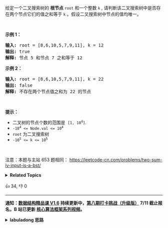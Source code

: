 <p>给定一个二叉搜索树的 <strong>根节点</strong> <code>root</code>&nbsp;和一个整数 <code>k</code> , 请判断该二叉搜索树中是否存在两个节点它们的值之和等于 <code>k</code> 。假设二叉搜索树中节点的值均唯一。</p>

<p>&nbsp;</p>

<p><strong>示例 1：</strong></p>

<pre>
<strong>输入: </strong>root =<strong> </strong>[8,6,10,5,7,9,11], k = 12
<strong>输出: </strong>true
<strong>解释: </strong>节点 5 和节点 7 之和等于 12
</pre>

<p><strong>示例 2：</strong></p>

<pre>
<strong>输入: </strong>root =<strong> </strong>[8,6,10,5,7,9,11], k = 22
<strong>输出: </strong>false
<strong>解释: </strong>不存在两个节点值之和为 22 的节点
</pre>

<p>&nbsp;</p>

<p><strong>提示：</strong></p>

<ul>
	<li>二叉树的节点个数的范围是&nbsp;&nbsp;<code>[1, 10<sup>4</sup>]</code>.</li>
	<li><code>-10<sup>4</sup>&nbsp;&lt;= Node.val &lt;= 10<sup>4</sup></code></li>
	<li><code>root</code>&nbsp;为二叉搜索树</li>
	<li><code>-10<sup>5</sup>&nbsp;&lt;= k &lt;= 10<sup>5</sup></code></li>
</ul>

<p>&nbsp;</p>

<p>注意：本题与主站 653 题相同：&nbsp;<a href="https://leetcode-cn.com/problems/two-sum-iv-input-is-a-bst/">https://leetcode-cn.com/problems/two-sum-iv-input-is-a-bst/</a></p>
<details><summary><strong>Related Topics</strong></summary>树 | 深度优先搜索 | 广度优先搜索 | 二叉搜索树 | 哈希表 | 双指针 | 二叉树</details><br>

<div>👍 34, 👎 0</div>

<div id="labuladong"><hr>

**通知：[数据结构精品课 V1.6](https://aep.h5.xeknow.com/s/1XJHEO) 持续更新中，[第八期打卡挑战（升级版）](https://mp.weixin.qq.com/s/eUG2OOzY3k_ZTz-CFvtv5Q) 7/11 截止报名，B 站已更新 [核心算法框架系列视频](https://space.bilibili.com/14089380/channel/series)。**

<details><summary><strong>labuladong 思路</strong></summary>

## 基本思路

这道题和 [653. 两数之和 IV - 输入 BST](/problems/two-sum-iv-input-is-a-bst) 相同。

这道题的思路蛮多的，我们就用 BST 中序遍历有序这个性质外加双指针的思路来解决吧。

中序遍历的方式查看 [我的算法学习经验](https://labuladong.github.io/article/fname.html?fname=算法心得)，双指针算法查看 [一个函数秒杀 nSum 问题](https://appktavsiei5995.pc.xiaoe-tech.com/detail/i_62987931e4b0cedf38ba0684/1)。

**标签：[二叉搜索树](https://mp.weixin.qq.com/mp/appmsgalbum?__biz=MzAxODQxMDM0Mw==&action=getalbum&album_id=2121995456690946054)**

## 解法代码

```java
class Solution {
    public boolean findTarget(TreeNode root, int k) {
        // 转化成有序数组
        ArrayList<Integer> arr = traverse(root);
        // 有序数组中的左右双指针
        int i = 0, j = arr.size() - 1;
        while (i < j) {
            int sum = arr.get(i) + arr.get(j);
            if (sum < k) {
                // sum 调大一点
                i++;
            } else if (sum > k) {
                // sum 调小一点
                j--;
            } else {
                return true;
            }
        }
        return false;
    }

    // 返回中序遍历结果
    ArrayList<Integer> traverse(TreeNode root) {
        ArrayList<Integer> res = new ArrayList<>();
        if (root == null) {
            return res;
        }
        res.addAll(traverse(root.left));
        res.add(root.val);
        res.addAll(traverse(root.right));
        return res;
    }
}
```

</details>
</div>



